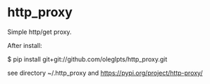 # http_proxy
Simple http/get proxy.  
  
After install:

$ pip install git+git://github.com/oleglpts/http_proxy.git
  
see directory ~/.http_proxy and https://pypi.org/project/http-proxy/
